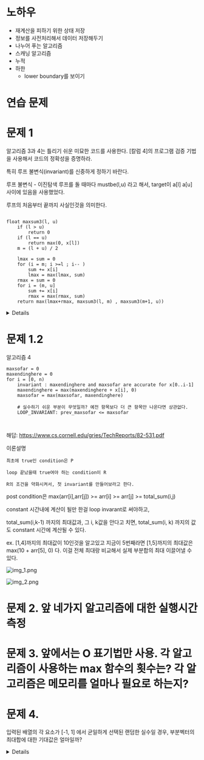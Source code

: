 # 노하우

- 재계산을 피하기 위한 상태 저장
- 정보를 사전처리해서 데이터 저장해두기
- 나누어 푸는 알고리즘
- 스캐닝 알고리즘
- 누적
- 하한
  - lower boundary를 보이기


# 연습 문제


# 문제 1

알고리즘 3과 4는 틀리기 쉬운 미묘한 코드를 사용한다. [칼럼 4]의 프로그램 검증 기법을 사용해서 코드의 정확성을 증명하라.

특히 루프 불변식(invariant)를 신중하게 정하기 바란다. 


루프 불변식 - 이진탐색 루프를 돌 때마다 mustbe(l,u) 라고 해서, target이 a[l] a[u] 사이에 있음을 사용했었다.

루프의 처음부터 끝까지 사실인것을 의미한다.


```

float maxsum3(l, u)
    if (l > u) 
        return 0
    if (l == u)
        return max(0, x[l])
    m = (l + u) / 2 
    
    lmax = sum = 0
    for (i = m; i >=l ; i-- )
        sum += x[i]
        lmax = max(lmax, sum) 
    rmax = sum = 0
    for i = (m, u]
        sum += x[i]
        rmax = max(rmax, sum)
    return max(lmax+rmax, maxsum3(l, m) , maxsum3(m+1, u))

```


<details>

```

float maxsum3(l, u)
    if (l > u) 
        return 0
    if (l == u)
        return max(0, x[l])
    m = (l + u) / 2 
    
      
        
    lmax = sum = 0
    for (i = m; i >=l ; i-- )
        sum += x[i]
        lmax = max(lmax, sum)    
    LOOP_INVARIANT: maximum( [l,m] ) <= lmax 
     
    rmax = sum = 0
    for i = (m, u]
        sum += x[i]
        rmax = max(rmax, sum)
    LOOP_INVARIANT: maximum( [m,u] ) <= rmax
        
    LOOP_INVARIANT: maximum( [l,u] ) <= lmax+rmax
    
    return max(lmax+rmax, maxsum3(l, m) , maxsum3(m+1, u))

```

항상 l~u까지의 최대값보다 lmax+rmax값이 커야하는 loop invariant를 충족한다면, 범위 실수로 어떤 항목이 연산이 안되었다거나를 잡을 수도 있지 않을까?

확실한 invariant를 세팅하려면, l~u까지 maxsum1(l,u) (원시적인 방법) 을 사용했을 때 maxsum1(l,u) == maxsum3(l,u) 하면 되겠지만 그게 loop invariant는 아니겠지? 

(물론 범위 실수가 마침 최대값을 연산 안하는 경우이겠지만)

</details>


# 문제 1.2 


알고리즘 4

```
maxsofar = 0
maxendinghere = 0
for i = [0, n)
    invariant : maxendinghere and maxsofar are accurate for x[0..i-1] 
    maxendinghere = max(maxendinghere + x[i], 0)
    maxsofar = max(maxsofar, maxendinghere)
    
    # 실수하기 쉬운 부분이 무엇일까? 예전 항목보다 더 큰 항목만 나온다면 상관없다.  
    LOOP_INVARIANT: prev_maxsofar <= maxsofar 
    
   
```

해답: https://www.cs.cornell.edu/gries/TechReports/82-531.pdf


이론설명

```
최초에 true인 condition은 P 

loop 끝났을때 true여야 하는 condition이 R 

R의 조건을 약화시켜서, 첫 invariant를 만들어보라고 한다.
``` 

post condition은  max(arr[i],arr[j]) >= arr[i] >= arr[j] >= total_sum(i,j)

constant 시간내에 계산이 될만 한걸 loop invarant로 써야하고, 

total_sum(i,k-1) 까지의 최대값과, 그 i, k값을 안다고 치면, total_sum(i, k) 까지의 값도 constant 시간에 계산될 수 있다. 
 
ex. [1,4]까지의 최대값이 10인것을 알고있고 지금이 5번째라면 [1,5]까지의 최대값은 max(10 + arr[5], 0) 다. 이걸 전체 최대랑 비교해서 실제 부분합의 최대 이끌어낼 수 있다. 

![img_1.png](img_1.png)

![img_2.png](img_2.png)




# 문제 2. 앞 네가지 알고리즘에 대한 실행시간 측정


# 문제 3. 앞에서는 O 표기법만 사용. 각 알고리즘이 사용하는 max 함수의 횟수는? 각 알고리즘은 메모리를 얼마나 필요로 하는지?

# 문제 4. 

입력된 배열의 각 요소가 [-1, 1] 에서 균일하게 선택된 랜덤한 실수일 경우, 부분벡터의 최대합에 대한 기대값은 얼마일까? 

<details>

기댓값을 구하는 방법부터 찾아봄

기댓값은 각 사건이 벌어졌을 때의 이득과 그 사건이 벌어질 확률을 곱한 것을 전체 사건에 대해 합한 값

![img.png](img.png)

너무 어렵다 

단순하게 생각하면, f(x)는 실수 하나를 뽑는 일정한 확률이고, x는 해당 실수값이다. 

n이 5라면 실수하나를 균일하게 뽑을 확률 1/5라고 해보자. 아래가 a,b,c,d,e 로 이뤄진 배열을 만들게 되는 기대값이다. 

`a*1/5 + b*1/5 + c*1/5 + d*1/5 + e*1/5`

최대합에 대한 기대값은 각 요소가 1/2 확률로 최대합에 포함되느냐 안되느냐이지 않을까?  

`a*1/10 + b*1/10 + c*1/10 + d*1/10 + e*1/10`
 
단순하게 생각해봤을 때, [-1 ,0, 1] 같은 배열이 나올 수 있고, 기대값은 1에 수렴할 것 같긴 하다. [-1, 1, 0] 어찌됐던 음수는 무시할테고 [0,1] 사이의 값만 취하게 될테니까>? 이유를 모르겠네 근데. 

hint: random walk의 누적값을 그래프로 그려보라.

기대값은 평균이다. 1에 가깝다. 

1.0727177778110957


![img_3.png](img_3.png)


</details>
